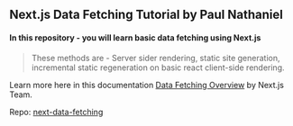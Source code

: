 
## Next.js Data Fetching Tutorial by Paul Nathaniel

#### In this repository - you will learn basic data fetching using Next.js

> These methods are - Server sider rendering, static site generation, incremental static regeneration on basic react client-side rendering.

Learn more here in this documentation [Data Fetching Overview](https://nextjs.org/docs/basic-features/data-fetching/overview) by Next.js Team. 

Repo: [next-data-fetching](https://github.com/paulnathanielsango/next-data-fetching)